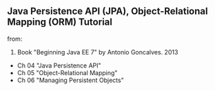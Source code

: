 Java Persistence API (JPA), Object-Relational Mapping (ORM) Tutorial
--------------------------------------------------------------
from:

1. Book "Beginning Java EE 7" by Antonio Goncalves. 2013
 * Ch 04 "Java Persistence API"
 * Ch 05 "Object-Relational Mapping"
 * Ch 06 "Managing Persistent Objects"




   
     
